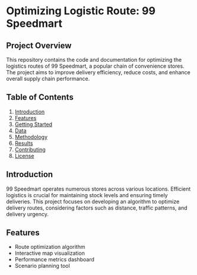 # Optimizing Logistic Route: 99 Speedmart

## Project Overview

This repository contains the code and documentation for optimizing the logistics routes of 99 Speedmart, a popular chain of convenience stores. The project aims to improve delivery efficiency, reduce costs, and enhance overall supply chain performance.

## Table of Contents

1. [Introduction](#introduction)
2. [Features](#features)
3. [Getting Started](#getting-started)
4. [Data](#data)
5. [Methodology](#methodology)
6. [Results](#results)
7. [Contributing](#contributing)
8. [License](#license)

## Introduction

99 Speedmart operates numerous stores across various locations. Efficient logistics is crucial for maintaining stock levels and ensuring timely deliveries. This project focuses on developing an algorithm to optimize delivery routes, considering factors such as distance, traffic patterns, and delivery urgency.

## Features

- Route optimization algorithm
- Interactive map visualization
- Performance metrics dashboard
- Scenario planning tool